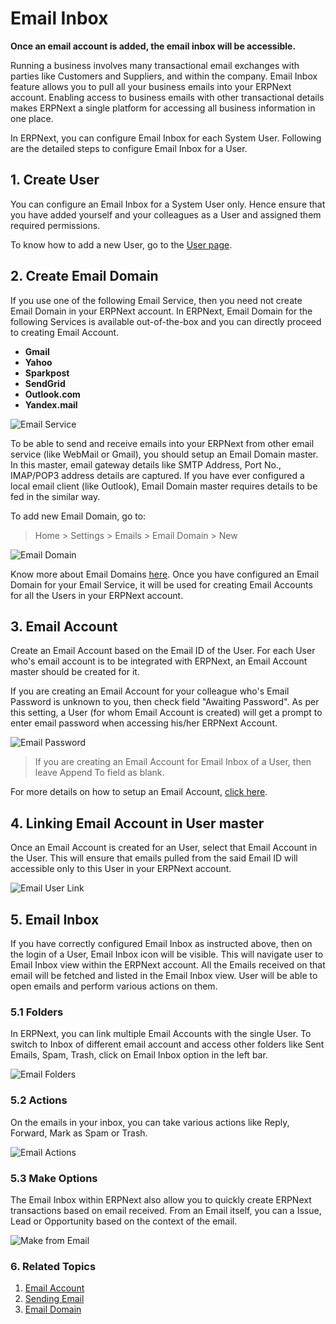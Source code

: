 <!-- add-breadcrumbs -->
# Email Inbox

**Once an email account is added, the email inbox will be accessible.**

Running a business involves many transactional email exchanges with parties like Customers and Suppliers, and within the company. Email Inbox feature allows you to pull all your business emails into your ERPNext account. Enabling access to business emails with other transactional details makes ERPNext a single platform for accessing all business information in one place.

In ERPNext, you can configure Email Inbox for each System User. Following are the detailed steps to configure Email Inbox for a User.

## 1. Create User

You can configure an Email Inbox for a System User only. Hence ensure that you have added yourself and your colleagues as a User and assigned them required permissions.

To know how to add a new User, go to the [User page](/docs/user/manual/en/setting-up/users-and-permissions/adding-users).

## 2. Create Email Domain

If you use one of the following Email Service, then you need not create Email Domain in your ERPNext account. In ERPNext, Email Domain for the following Services is available out-of-the-box and you can directly proceed to creating Email Account.

* **Gmail**
* **Yahoo**
* **Sparkpost**
* **SendGrid**
* **Outlook.com**
* **Yandex.mail**

<img class="screenshot" alt="Email Service" src="{{docs_base_url}}/assets/img/setup/email/email-service.png">

To be able to send and receive emails into your ERPNext from other email service (like WebMail or Gmail), you should setup an Email Domain master. In this master, email gateway details like SMTP Address, Port No., IMAP/POP3 address details are captured. If you have ever configured a local email client (like Outlook), Email Domain master requires details to be fed in the similar way.

To add new Email Domain, go to:

> Home > Settings > Emails > Email Domain > New

<img class="screenshot" alt="Email Domain" src="{{docs_base_url}}/assets/img/setup/email/email-domain.png">

Know more about Email Domains [here](/docs/user/manual/en/setting-up/email/email-domain). Once you have configured an Email Domain for your Email Service, it will be used for creating Email Accounts for all the Users in your ERPNext account.

## 3. Email Account

Create an Email Account based on the Email ID of the User. For each User who's email account is to be integrated with ERPNext, an Email Account master should be created for it. 

If you are creating an Email Account for your colleague who's Email Password is unknown to you, then check field "Awaiting Password". As per this setting, a User (for whom Email Account is created) will get a prompt to enter email password when accessing his/her ERPNext Account.

<img class="screenshot" alt="Email Password" src="{{docs_base_url}}/assets/img/setup/email/email-password.png">

> If you are creating an Email Account for Email Inbox of a User, then leave Append To field as blank.

For more details on how to setup an Email Account, [click here](/docs/user/manual/en/setting-up/email/email-account).

## 4. Linking Email Account in User master

Once an Email Account is created for an User, select that Email Account in the User. This will ensure that emails pulled from the said Email ID will accessible only to this User in your ERPNext account.

<img class="screenshot" alt="Email User Link" src="{{docs_base_url}}/assets/img/setup/email/email-user-link.png">

## 5. Email Inbox

If you have correctly configured Email Inbox as instructed above, then on the login of a User, Email Inbox icon will be visible. This will navigate user to Email Inbox view within the ERPNext account. All the Emails received on that email will be fetched and listed in the Email Inbox view. User will be able to open emails and perform various actions on them.

### 5.1 Folders

In ERPNext, you can link multiple Email Accounts with the single User. To switch to Inbox of different email account and access other folders like Sent Emails, Spam, Trash, click on Email Inbox option in the left bar.

<img class="screenshot" alt="Email Folders" src="{{docs_base_url}}/assets/img/setup/email/email-folders.png">

### 5.2 Actions

On the emails in your inbox, you can take various actions like Reply, Forward, Mark as Spam or Trash.

<img class="screenshot" alt="Email Actions" src="{{docs_base_url}}/assets/img/setup/email/email-actions.png">

### 5.3 Make Options

The Email Inbox within ERPNext also allow you to quickly create ERPNext transactions based on email received. From an Email itself, you can a Issue, Lead or Opportunity based on the context of the email.

<img class="screenshot" alt="Make from Email" src="{{docs_base_url}}/assets/img/setup/email/make-from-email.png">

### 6. Related Topics
1. [Email Account](/docs/user/manual/en/setting-up/email/email-account)
1. [Sending Email](/docs/user/manual/en/setting-up/email/sending-email)
1. [Email Domain](/docs/user/manual/en/setting-up/email/email-domain)
